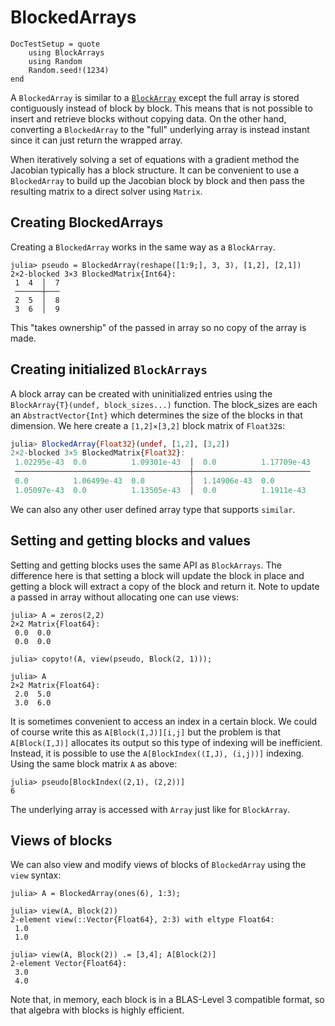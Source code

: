 # BlockedArrays

```@meta
DocTestSetup = quote
    using BlockArrays
    using Random
    Random.seed!(1234)
end
```

A `BlockedArray` is similar to a [`BlockArray`](@ref) except the full array is stored
contiguously instead of block by block. This means that is not possible to insert and retrieve
blocks without copying data. On the other hand, converting a `BlockedArray` to the "full" underlying array is instead instant since
it can just return the wrapped array.

When iteratively solving a set of equations with a gradient method the Jacobian typically has a block structure. It can be convenient
to use a `BlockedArray` to build up the Jacobian block by block and then pass the resulting matrix to
a direct solver using `Matrix`.

## Creating BlockedArrays

Creating a `BlockedArray` works in the same way as a `BlockArray`.

```jldoctest A
julia> pseudo = BlockedArray(reshape([1:9;], 3, 3), [1,2], [2,1])
2×2-blocked 3×3 BlockedMatrix{Int64}:
 1  4  │  7
 ──────┼───
 2  5  │  8
 3  6  │  9
```

This "takes ownership" of the passed in array so no copy of the array is made.


## Creating initialized `BlockArrays`

A block array can be created with uninitialized entries using the `BlockArray{T}(undef, block_sizes...)`
function. The block_sizes are each an `AbstractVector{Int}` which determines the size of the blocks in that dimension. We here create a `[1,2]×[3,2]` block matrix of `Float32`s:
```julia
julia> BlockedArray{Float32}(undef, [1,2], [3,2])
2×2-blocked 3×5 BlockedMatrix{Float32}:
 1.02295e-43  0.0          1.09301e-43  │  0.0          1.17709e-43
 ───────────────────────────────────────┼──────────────────────────
 0.0          1.06499e-43  0.0          │  1.14906e-43  0.0
 1.05097e-43  0.0          1.13505e-43  │  0.0          1.1911e-43
```
We can also any other user defined array type that supports `similar`.

## Setting and getting blocks and values

Setting and getting blocks uses the same API as `BlockArrays`. The difference here is that setting a block will update the block in place and getting a block
will extract a copy of the block and return it. Note to update a passed in array without allocating
one can use views:

```jldoctest A
julia> A = zeros(2,2)
2×2 Matrix{Float64}:
 0.0  0.0
 0.0  0.0

julia> copyto!(A, view(pseudo, Block(2, 1)));

julia> A
2×2 Matrix{Float64}:
 2.0  5.0
 3.0  6.0
```

It is sometimes convenient to access an index in a certain block. We could of course write this as `A[Block(I,J)][i,j]` but the problem is that `A[Block(I,J)]` allocates its output so this type of indexing will be inefficient. Instead, it is possible to use the `A[BlockIndex((I,J), (i,j))]` indexing. Using the same block matrix `A` as above:

```jldoctest A
julia> pseudo[BlockIndex((2,1), (2,2))]
6
```

The underlying array is accessed with `Array` just like for `BlockArray`.


## Views of blocks

We can also view and modify views of blocks of `BlockedArray` using the `view` syntax:
```jldoctest
julia> A = BlockedArray(ones(6), 1:3);

julia> view(A, Block(2))
2-element view(::Vector{Float64}, 2:3) with eltype Float64:
 1.0
 1.0

julia> view(A, Block(2)) .= [3,4]; A[Block(2)]
2-element Vector{Float64}:
 3.0
 4.0
```
Note that, in memory, each block is in a BLAS-Level 3 compatible format, so
that algebra with blocks is highly efficient.
